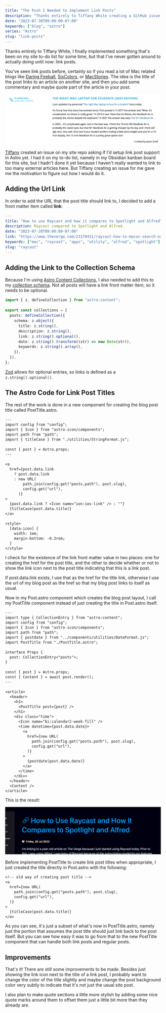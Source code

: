 ```yaml
---
title: "The Push I Needed to Implement Link Posts"
description: "Thanks entirely to Tiffany White creating a GitHub issue on my site repo, I finally implemented something that's been on my site to-do list for some time, but that I've never gotten around to actually doing until now: link posts."
date: "2023-07-30T09:00:00-07:00"
keywords: ["blog", "astro"]
series: "Astro"
slug: "link-posts"
---
```


Thanks entirely to Tiffany White, I finally implemented something that's been on my site to-do list for some time, but that I've never gotten around to actually doing until now: link posts.

You've seen link posts before, certainly so if you read a lot of Mac related blogs like [Daring Fireball](https://daringfireball.net), [SixColors](https://sixcolors.com), or [MacStories](https://www.macstories.net). The idea is the title of the post links to an article on another site, and then you add some commentary and maybe quote part of the article in your post.

[![A link post on SixColors](../../assets/images/posts/SixColorsLinkPost-EDA8EA55-4DF2-41CD-8A78-88C1277FBDA4.png)](/images/posts/SixColorsLinkPost-EDA8EA55-4DF2-41CD-8A78-88C1277FBDA4.png)

[Tiffany](https://github.com/twhite96) created an issue on my site repo asking if I'd setup link post support in Astro yet. I had it on my to-do list, namely in my Obsidian kanban board for this site, but I hadn't done it yet because I haven't really wanted to link to too many external articles here. But Tiffany creating an issue for me gave me the motivation to figure out how I would do it.

## Adding the Url Link

In order to add the URL that the post title should link to, I decided to add a front matter item called **link**:

```yaml
---
title: "How to use Raycast and how it compares to Spotlight and Alfred"
description: Raycast compared to Spotlight and Alfred.
date: "2023-07-28T09:00:00-07:00"
link: "https://www.theverge.com/23170431/raycast-how-to-macos-search-extensions-alfred-spotlight"
keywords: ["mac", "raycast", "apps", "utility", "alfred", "spotlight"]
slug: "raycast"
---
```

## Adding the Link to the Collection Schema

Because I'm using [Astro Content Collections](https://docs.astro.build/en/guides/content-collections/), I also needed to add this to my [collection schema](https://docs.astro.build/en/guides/content-collections/#defining-a-collection-schema). Not all posts will have a link front matter item, so it needs to be optional.

```ts title="src/content/config.ts"
import { z, defineCollection } from "astro:content";

export const collections = {
  posts: defineCollection({
    schema: z.object({
      title: z.string(),
      description: z.string(),
      link: z.string().optional(),
      date: z.string().transform((str) => new Date(str)),
      keywords: z.string().array(),
    }),
  }),
};

```

[Zod](https://docs.astro.build/en/guides/content-collections/#defining-datatypes-with-zod) allows for optional entries, so links is defined as a `z.string().optional()`.

## The Astro Code for Link Post Titles

The rest of the work is done in a new component for creating the blog post title called PostTitle.astro.

```astro title="src/components/PostTitle.astro"
---
import config from "config";
import { Icon } from "astro-icon/components";
import path from "path";
import { titleCase } from "./utilities/StringFormat.js";

const { post } = Astro.props;
---

<a
  href={post.data.link
    ? post.data.link
    : new URL(
        path.join(config.get("posts.path"), post.slug),
        config.get("url"),
      )}
>
  {post.data.link ? <Icon name="ion:ios-link" /> : ""}
  {titleCase(post.data.title)}
</a>

<style>
  [data-icon] {
    width: 1em;
    margin-bottom: -0.3rem;
  }
</style>
```

I check for the existence of the link front matter value in two places: one for creating the href for the post title, and the other to decide whether or not to show the link icon next to the post title indicating that this is a link post.

If post.data.link exists, I use that as the href for the title link, otherwise I use the url of my blog post as the href so that my blog post links to itself as usual.

Now in my Post.astro component which creates the blog post layout, I call my PostTitle component instead of just creating the title in Post.astro itself.

```astro title="src/components/Post.astro"
---
import type { CollectionEntry } from "astro:content";
import config from "config";
import { Icon } from "astro-icon/components";
import path from "path";
import { postdate } from "../components/utilities/DateFormat.js";
import PostTitle from "./PostTitle.astro";

interface Props {
  post: CollectionEntry<"posts">;
}

const { post } = Astro.props;
const { Content } = await post.render();
---

<article>
  <header>
    <h1>
      <PostTitle post={post} />
    </h1>
    <div class="time">
      <Icon name="bi:calendar2-week-fill" />
      <time datetime={post.data.date}>
        <a
          href={new URL(
            path.join(config.get("posts.path"), post.slug),
            config.get("url"),
          )}
        >
          {postdate(post.data.date)}
        </a>
      </time>
    </div>
  </header>
  <Content />
</article>
```

This is the result:

[![A link post on scottwillsey.com](../../assets/images/posts/MyLinkPost-1AE68B36-13DD-4184-B02D-758980D93F16.png)](/images/posts/MyLinkPost-1AE68B36-13DD-4184-B02D-758980D93F16.png)

Before implementing PostTitle to create link post titles when appropriate, I just created the title directly in Post.astro with the following:

```astro
<!-- old way of creating post title -->
<a
  href={new URL(
    path.join(config.get("posts.path"), post.slug),
    config.get("url"),
  )}
>
  {titleCase(post.data.title)}
</a>
```

As you can see, it's just a subset of what's now in PostTitle.astro, namely just the portion that assumes the post title should just link back to the post itself. But you can see how easy it was to go from that to the new PostTitle component that can handle both link posts and regular posts.

## Improvements

That's it! There are still some improvements to be made. Besides just showing the link icon next to the title of a link post, I probably want to change the color of the title slightly and maybe change the post background color very subtly to indicate that it's not just the usual site post.

I also plan to make quote sections a little more stylish by adding some nice quote marks around them to offset them just a little bit more than they already are.
